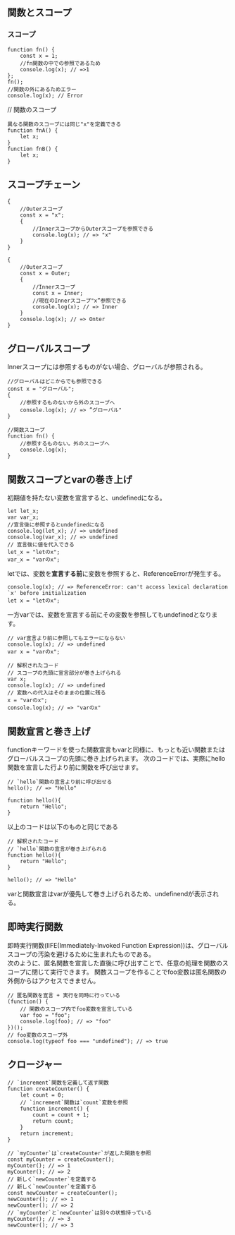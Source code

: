 ## 関数とスコープ

### スコープ
```
function fn() {
	const x = 1;
	//fn関数の中での参照であるため
	console.log(x); // =>1
};
fn();
//関数の外にあるためエラー
console.log(x); // Error
```

// 関数のスコープ
```
異なる関数のスコープには同じ"x"を定義できる
function fnA() {
	let x;
}
function fnB() {
	let x;
}
```

## スコープチェーン
```
{
	//Outerスコープ
	const x = "x";
	{
		//InnerスコープからOuterスコープを参照できる
		console.log(x); // => "x"
	}
}
```

```
{
	//Outerスコープ
	const x = Outer;
	{
		//Innerスコープ
		const x = Inner;
		//現在のInnerスコープ"x”参照できる
		console.log(x); // => Inner
	}
	console.log(x); // => Onter
}
```

## グローバルスコープ
Innerスコープには参照するものがない場合、グローバルが参照される。  
```
//グローバルはどこからでも参照できる
const x = "グローバル";
{
	//参照するものないから外のスコープへ
	console.log(x); // => ”グローバル"
}

//関数スコープ
function fn() {
	//参照するものない。外のスコープへ
	console.log(x);
}
```

## 関数スコープとvarの巻き上げ
初期値を持たない変数を宣言すると、undefinedになる。
```
let let_x;
var var_x;
//宣言後に参照するとundefinedになる
console.log(let_x); // => undefined
console.log(var_x); // => undefined
// 宣言後に値を代入できる
let_x = "letのx";
var_x = "varのx";
```

letでは、変数を**宣言する前**に変数を参照すると、ReferenceErrorが発生する。
```
console.log(x); // => ReferenceError: can't access lexical declaration `x' before initialization
let x = "letのx";
```

一方varでは、変数を宣言する前にその変数を参照してもundefinedとなります。
```
// var宣言より前に参照してもエラーにならない
console.log(x); // => undefined
var x = "varのx";
```

```
// 解釈されたコード
// スコープの先頭に宣言部分が巻き上げられる
var x;
console.log(x); // => undefined
// 変数への代入はそのままの位置に残る
x = "varのx";
console.log(x); // => "varのx"
```

## 関数宣言と巻き上げ
functionキーワードを使った関数宣言もvarと同様に、もっとも近い関数またはグローバルスコープの先頭に巻き上げられます。 次のコードでは、実際にhello関数を宣言した行より前に関数を呼び出せます。　　

```
// `hello`関数の宣言より前に呼び出せる
hello(); // => "Hello"

function hello(){
    return "Hello";
}
```
以上のコードは以下のものと同じである
```
// 解釈されたコード
// `hello`関数の宣言が巻き上げられる
function hello(){
    return "Hello";
}

hello(); // => "Hello"
```

varと関数宣言はvarが優先して巻き上げられるため、undefinendが表示される。   

## 即時実行関数
即時実行関数(IIFE(Immediately-Invoked Function Expression))は、グローバルスコープの汚染を避けるために生まれたものである。  
次のように、匿名関数を宣言した直後に呼び出すことで、任意の処理を関数のスコープに閉じて実行できます。 関数スコープを作ることでfoo変数は匿名関数の外側からはアクセスできません。  

```
// 匿名関数を宣言 + 実行を同時に行っている
(function() {
    // 関数のスコープ内でfoo変数を宣言している
    var foo = "foo";
    console.log(foo); // => "foo"
})();
// foo変数のスコープ外
console.log(typeof foo === "undefined"); // => true
```

## クロージャー
```
// `increment`関数を定義して返す関数
function createCounter() {
	let count = 0;
	// `increment`関数は`count`変数を参照
	function increment() {
		count = count + 1;
		return count;
	}
	return increment;
}

// `myCounter`は`createCounter`が返した関数を参照
const myCounter = createCounter();
myCounter(); // => 1
myCounter(); // => 2
// 新しく`newCounter`を定義する
// 新しく`newCounter`を定義する
const newCounter = createCounter();
newCounter(); // => 1
newCounter(); // => 2
// `myCounter`と`newCounter`は別々の状態持っている
myCounter(); // => 3
newCounter(); // => 3
```


